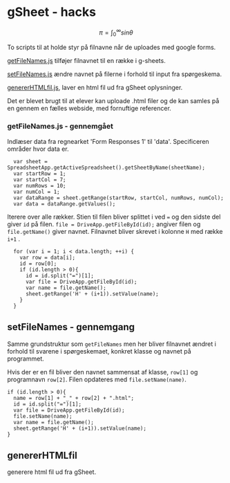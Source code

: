 <script type="text/javascript" src="http://cdn.mathjax.org/mathjax/latest/MathJax.js?config=default"></script>

# gSheet - hacks
$$ \pi = \int_0^\infty sin{\theta}$$

To scripts til at holde styr på filnavne når de uploades med google forms.

[getFileNames.js](getFileNames.js) tilføjer filnavnet til en række i g-sheets.

[setFileNames.js](setFileNames.js) ændre navnet på filerne i forhold til input fra spørgeskema.

[genererHTMLfil.js](genererHTMLfil.js), laver en html fil ud fra gSheet oplysninger.

Det er blevet brugt til at elever kan uploade .html filer og de kan samles på en gennem en fælles webside, med fornuftige referencer.


### getFileNames.js - gennemgået

Indlæser data fra regnearket 'Form Responses 1' til 'data'. Specificeren områder hvor data er.

``` var sheetName = 'Form Responses 1';
  var sheet = SpreadsheetApp.getActiveSpreadsheet().getSheetByName(sheetName);
  var startRow = 1;
  var startCol = 7;
  var numRows = 10;
  var numCol = 1;
  var dataRange = sheet.getRange(startRow, startCol, numRows, numCol);
  var data = dataRange.getValues();
```

Iterere over alle rækker. Stien til filen bliver splittet i ved `=`  og den sidste del giver `id` på filen. `file = DriveApp.getFileById(id);` angiver filen og `file.getName()` giver navnet. Filnavnet bliver skrevet i kolonne `H` med række `i+1` .

```
  for (var i = 1; i < data.length; ++i) {
    var row = data[i];
    id = row[0];
    if (id.length > 0){
      id = id.split("=")[1];
      var file = DriveApp.getFileById(id);
      var name = file.getName();
      sheet.getRange('H' + (i+1)).setValue(name);
    }
  }
```

## setFileNames - gennemgang
Samme grundstruktur som `getFileNames` men her bliver filnavnet ændret i forhold til svarene i spørgeskemaet, konkret klasse og navnet på programmet.

Hvis der er en fil bliver den navnet sammensat af klasse, `row[1]` og programnavn `row[2]`. Filen opdateres med `file.setName(name)`.

```
if (id.length > 0){
  name = row[1] + "_" + row[2] + ".html";
  id = id.split("=")[1];
  var file = DriveApp.getFileById(id);
  file.setName(name);
  var name = file.getName();
  sheet.getRange('H' + (i+1)).setValue(name);
}
```

## genererHTMLfil

generere html fil ud fra gSheet.
